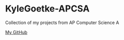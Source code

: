 # KyleGoetke-APCSA

Collection of my projects from AP Computer Science A

[My GitHub](https://github.com/KyleGoetke)
